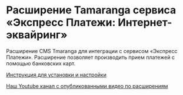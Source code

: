 ﻿# Расширение Tamaranga сервиса «Экспресс Платежи: Интернет-эквайринг»
 Расширение CMS Tmaranga для интеграции с сервисом «Экспресс Платежи». Расширение позволяет производить прием платежей с помощью банковских карт.
 
  <a href="https://express-pay.by/cms-extensions/tamaranga#card_instruction">Инструкция для установки и настройки</a>
  
  <a href="https://www.youtube.com/c/express-pay-by">Наш Youtube канал с опубликованными видео по расширениям</a>
